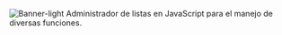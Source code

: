 ![Banner-light](https://github.com/carovasq/List_manager/assets/151535611/9e588e21-eab5-4cc1-814b-635ffee42a24)
                Administrador de listas en JavaScript para el manejo de diversas funciones.
